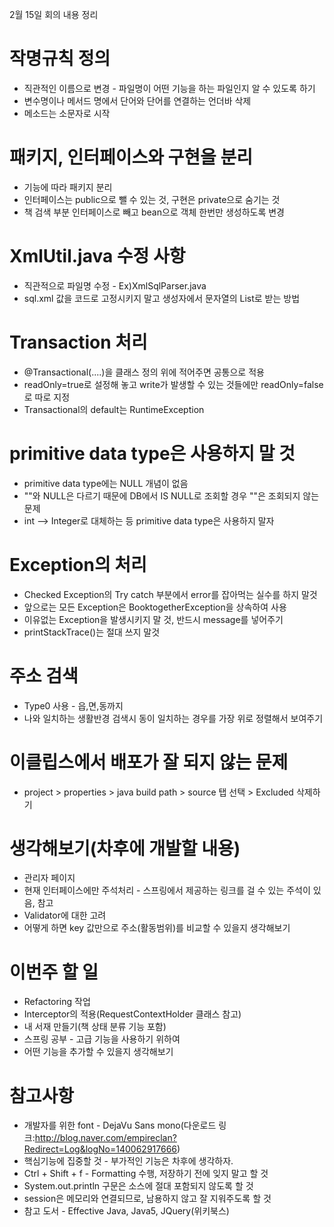 2월 15일 회의 내용 정리

# 작명규칙 정의 #

  * 직관적인 이름으로 변경 - 파일명이 어떤 기능을 하는 파일인지 알 수 있도록 하기
  * 변수명이나 메서드 명에서 단어와 단어를 연결하는 언더바 삭제
  * 메소드는 소문자로 시작


# 패키지, 인터페이스와 구현을 분리 #

  * 기능에 따라 패키지 분리
  * 인터페이스는 public으로 뺄 수 있는 것, 구현은 private으로 숨기는 것
  * 책 검색 부분 인터페이스로 빼고 bean으로 객체 한번만 생성하도록 변경


# XmlUtil.java 수정 사항 #

  * 직관적으로 파일명 수정 - Ex)XmlSqlParser.java
  * sql.xml 값을 코드로 고정시키지 말고 생성자에서 문자열의 List로 받는 방법


# Transaction 처리 #

  * @Transactional(....)을 클래스 정의 위에 적어주면 공통으로 적용
  * readOnly=true로 설정해 놓고 write가 발생할 수 있는 것들에만 readOnly=false로 따로 지정
  * Transactional의 default는 RuntimeException


# primitive data type은 사용하지 말 것 #

  * primitive data type에는 NULL 개념이 없음
  * ""와 NULL은 다르기 때문에 DB에서 IS NULL로 조회할 경우 ""은 조회되지 않는 문제
  * int --> Integer로 대체하는 등 primitive data type은 사용하지 말자


# Exception의 처리 #

  * Checked Exception의 Try catch 부분에서 error를 잡아먹는 실수를 하지 말것
  * 앞으로는 모든 Exception은 BooktogetherException을 상속하여 사용
  * 이유없는 Exception을 발생시키지 말 것, 반드시 message를 넣어주기
  * printStackTrace()는 절대 쓰지 말것


# 주소 검색 #

  * Type0 사용 - 읍,면,동까지
  * 나와 일치하는 생활반경 검색시 동이 일치하는 경우를 가장 위로 정렬해서 보여주기


# 이클립스에서 배포가 잘 되지 않는 문제 #

  * project > properties > java build path > source 탭 선택 > Excluded 삭제하기


# 생각해보기(차후에 개발할 내용) #

  * 관리자 페이지
  * 현재 인터페이스에만 주석처리 - 스프링에서 제공하는 링크를 걸 수 있는 주석이 있음, 참고
  * Validator에 대한 고려
  * 어떻게 하면 key 값만으로 주소(활동범위)를 비교할 수 있을지 생각해보기


# 이번주 할 일 #

  * Refactoring 작업
  * Interceptor의 적용(RequestContextHolder 클래스 참고)
  * 내 서재 만들기(책 상태 분류 기능 포함)
  * 스프링 공부 - 고급 기능을 사용하기 위하여
  * 어떤 기능을 추가할 수 있을지 생각해보기


# 참고사항 #

  * 개발자를 위한 font - DejaVu Sans mono(다운로드 링크:http://blog.naver.com/empireclan?Redirect=Log&logNo=140062917666)
  * 핵심기능에 집중할 것 - 부가적인 기능은 차후에 생각하자.
  * Ctrl + Shift + f - Formatting 수행, 저장하기 전에 잊지 말고 할 것
  * System.out.println 구문은 소스에 절대 포함되지 않도록 할 것
  * session은 메모리와 연결되므로, 남용하지 않고 잘 지워주도록 할 것
  * 참고 도서 - Effective Java, Java5, JQuery(위키북스)